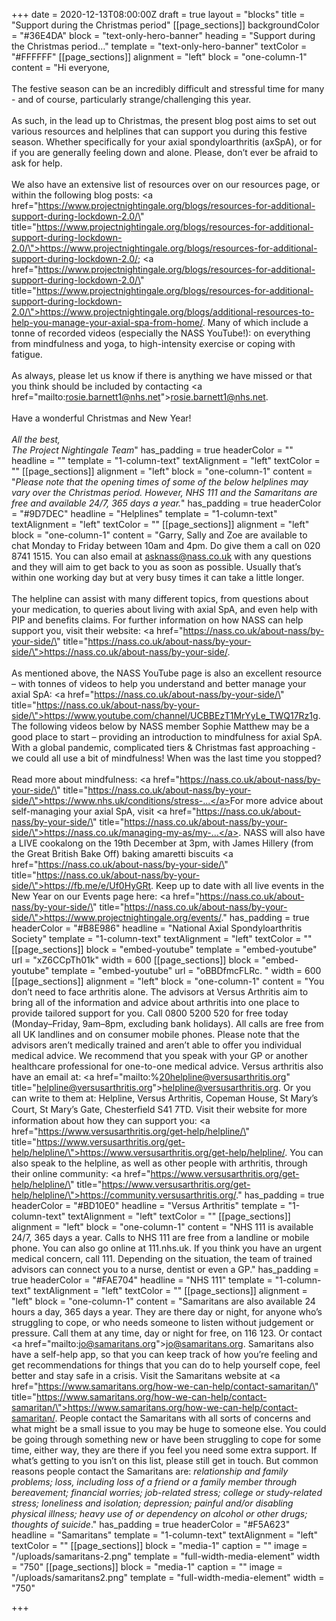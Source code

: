+++
date = 2020-12-13T08:00:00Z
draft = true
layout = "blocks"
title = "Support during the Christmas period"
[[page_sections]]
backgroundColor = "#36E4DA"
block = "text-only-hero-banner"
heading = "Support during the Christmas period…"
template = "text-only-hero-banner"
textColor = "#FFFFFF"
[[page_sections]]
alignment = "left"
block = "one-column-1"
content = "Hi everyone,<br><br>The festive season can be an incredibly difficult and stressful time for many - and of course, particularly strange/challenging this year.<br><br>As such, in the lead up to Christmas, the present blog post aims to set out various resources and helplines that can support you during this festive season. Whether specifically for your axial spondyloarthritis (axSpA), or for if you are generally feeling down and alone. Please, don’t ever be afraid to ask for help.<br><br>We also have an extensive list of resources over on our resources page, or within the following blog posts: <a href=\"https://www.projectnightingale.org/blogs/resources-for-additional-support-during-lockdown-2.0/\" title=\"https://www.projectnightingale.org/blogs/resources-for-additional-support-during-lockdown-2.0/\">https://www.projectnightingale.org/blogs/resources-for-additional-support-during-lockdown-2.0/</a>; <a href=\"https://www.projectnightingale.org/blogs/resources-for-additional-support-during-lockdown-2.0/\" title=\"https://www.projectnightingale.org/blogs/resources-for-additional-support-during-lockdown-2.0/\">https://www.projectnightingale.org/blogs/additional-resources-to-help-you-manage-your-axial-spa-from-home/</a>. Many of which include a tonne of recorded videos (especially the NASS YouTube!): on everything from mindfulness and yoga, to high-intensity exercise or coping with fatigue.<br><br>As always, please let us know if there is anything we have missed or that you think should be included by contacting <a href=\"mailto:rosie.barnett1@nhs.net\">rosie.barnett1@nhs.net</a>.<br><br>Have a wonderful Christmas and New Year!<br><br><em>All the best,<br>The Project Nightingale Team</em>"
has_padding = true
headerColor = ""
headline = ""
template = "1-column-text"
textAlignment = "left"
textColor = ""
[[page_sections]]
alignment = "left"
block = "one-column-1"
content = "<em>Please note that the opening times of some of the below helplines may vary over the Christmas period. However, NHS 111 and the Samaritans are free and available 24/7, 365 days a year.</em>"
has_padding = true
headerColor = "#9D7DEC"
headline = "Helplines"
template = "1-column-text"
textAlignment = "left"
textColor = ""
[[page_sections]]
alignment = "left"
block = "one-column-1"
content = "Garry, Sally and Zoe are available to chat Monday to Friday between 10am and 4pm. Do give them a call on 020 8741 1515. You can also email at asknass@nass.co.uk with any questions and they will aim to get back to you as soon as possible. Usually that’s within one working day but at very busy times it can take a little longer.<br><br>The helpline can assist with many different topics, from questions about your medication, to queries about living with axial SpA, and even help with PIP and benefits claims. For further information on how NASS can help support you, visit their website: <a href=\"https://nass.co.uk/about-nass/by-your-side/\" title=\"https://nass.co.uk/about-nass/by-your-side/\">https://nass.co.uk/about-nass/by-your-side/</a>.<br><br>As mentioned above, the NASS YouTube page is also an excellent resource – with tonnes of videos to help you understand and better manage your axial SpA: <a href=\"https://nass.co.uk/about-nass/by-your-side/\" title=\"https://nass.co.uk/about-nass/by-your-side/\">https://www.youtube.com/channel/UCBBEzT1MrYyLe_TWQ17Rz1g</a>. The following videos below by NASS member Sophie Matthew may be a good place to start – providing an introduction to mindfulness for axial SpA. With a global pandemic, complicated tiers &amp; Christmas fast approaching - we could all use a bit of mindfulness! When was the last time you stopped? <br><br>Read more about mindfulness: <a href=\"https://nass.co.uk/about-nass/by-your-side/\" title=\"https://nass.co.uk/about-nass/by-your-side/\">https://www.nhs.uk/conditions/stress-...</a>​ For more advice about self-managing your axial SpA, visit <a href=\"https://nass.co.uk/about-nass/by-your-side/\" title=\"https://nass.co.uk/about-nass/by-your-side/\">https://nass.co.uk/managing-my-as/my-...</a>. NASS will also have a LIVE cookalong on the 19th December at 3pm, with James Hillery (from the Great British Bake Off) baking amaretti biscuits <a href=\"https://nass.co.uk/about-nass/by-your-side/\" title=\"https://nass.co.uk/about-nass/by-your-side/\">https://fb.me/e/Uf0HyGRt</a>. Keep up to date with all live events in the New Year on our Events page here: <a href=\"https://nass.co.uk/about-nass/by-your-side/\" title=\"https://nass.co.uk/about-nass/by-your-side/\">https://www.projectnightingale.org/events/</a>."
has_padding = true
headerColor = "#B8E986"
headline = "National Axial Spondyloarthritis Society"
template = "1-column-text"
textAlignment = "left"
textColor = ""
[[page_sections]]
block = "embed-youtube"
template = "embed-youtube"
url = "xZ6CCpTh01k"
width = 600
[[page_sections]]
block = "embed-youtube"
template = "embed-youtube"
url = "oBBDfmcFLRc. "
width = 600
[[page_sections]]
alignment = "left"
block = "one-column-1"
content = "You don’t need to face arthritis alone. The advisors at Versus Arthritis aim to bring all of the information and advice about arthritis into one place to provide tailored support for you. Call 0800 5200 520 for free today (Monday–Friday, 9am–8pm, excluding bank holidays). All calls are free from all UK landlines and on consumer mobile phones. Please note that the advisors aren’t medically trained and aren’t able to offer you individual medical advice. We recommend that you speak with your GP or another healthcare professional for one-to-one medical advice. Versus arthritis also have an email at: <a href=\"mailto:%20helpline@versusarthritis.org\" title=\"helpline@versusarthritis.org\">helpline@versusarthritis.org</a>. Or you can write to them at: Helpline, Versus Arthritis, Copeman House, St Mary’s Court, St Mary’s Gate, Chesterﬁeld S41 7TD. Visit their website for more information about how they can support you: <a href=\"https://www.versusarthritis.org/get-help/helpline/\" title=\"https://www.versusarthritis.org/get-help/helpline/\">https://www.versusarthritis.org/get-help/helpline/</a>. You can also speak to the helpline, as well as other people with arthritis, through their online community: <a href=\"https://www.versusarthritis.org/get-help/helpline/\" title=\"https://www.versusarthritis.org/get-help/helpline/\">https://community.versusarthritis.org/</a>."
has_padding = true
headerColor = "#BD10E0"
headline = "Versus Arthritis"
template = "1-column-text"
textAlignment = "left"
textColor = ""
[[page_sections]]
alignment = "left"
block = "one-column-1"
content = "NHS 111 is available 24/7, 365 days a year. Calls to NHS 111 are free from a landline or mobile phone. You can also go online at 111.nhs.uk. If you think you have an urgent medical concern, call 111. Depending on the situation, the team of trained advisors can connect you to a nurse, dentist or even a GP."
has_padding = true
headerColor = "#FAE704"
headline = "NHS 111"
template = "1-column-text"
textAlignment = "left"
textColor = ""
[[page_sections]]
alignment = "left"
block = "one-column-1"
content = "Samaritans are also available 24 hours a day, 365 days a year. They are there day or night, for anyone who’s struggling to cope, or who needs someone to listen without judgement or pressure. Call them at any time, day or night for free, on 116 123. Or contact <a href=\"mailto:jo@samaritans.org\">jo@samaritans.org</a>. Samaritans also have a self-help app, so that you can keep track of how you’re feeling and get recommendations for things that you can do to help yourself cope, feel better and stay safe in a crisis. Visit the Samaritans website at <a href=\"https://www.samaritans.org/how-we-can-help/contact-samaritan/\" title=\"https://www.samaritans.org/how-we-can-help/contact-samaritan/\">https://www.samaritans.org/how-we-can-help/contact-samaritan/</a>. People contact the Samaritans with all sorts of concerns and what might be a small issue to you may be huge to someone else. You could be going through something new or have been struggling to cope for some time, either way, they are there if you feel you need some extra support. If what’s getting to you isn’t on this list, please still get in touch. But common reasons people contact the Samaritans are: <em>relationship and family problems; loss, including loss of a friend or a family member through bereavement; financial worries; job-related stress; college or study-related stress; loneliness and isolation; depression; painful and/or disabling physical illness; heavy use of or dependency on alcohol or other drugs; thoughts of suicide</em>."
has_padding = true
headerColor = "#F5A623"
headline = "Samaritans"
template = "1-column-text"
textAlignment = "left"
textColor = ""
[[page_sections]]
block = "media-1"
caption = ""
image = "/uploads/samaritans-2.png"
template = "full-width-media-element"
width = "750"
[[page_sections]]
block = "media-1"
caption = ""
image = "/uploads/samaritans2.png"
template = "full-width-media-element"
width = "750"

+++
